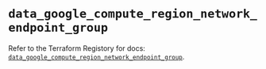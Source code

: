# `data_google_compute_region_network_endpoint_group`

Refer to the Terraform Registory for docs: [`data_google_compute_region_network_endpoint_group`](https://registry.terraform.io/providers/hashicorp/google/5.5.0/docs/data-sources/compute_region_network_endpoint_group).
